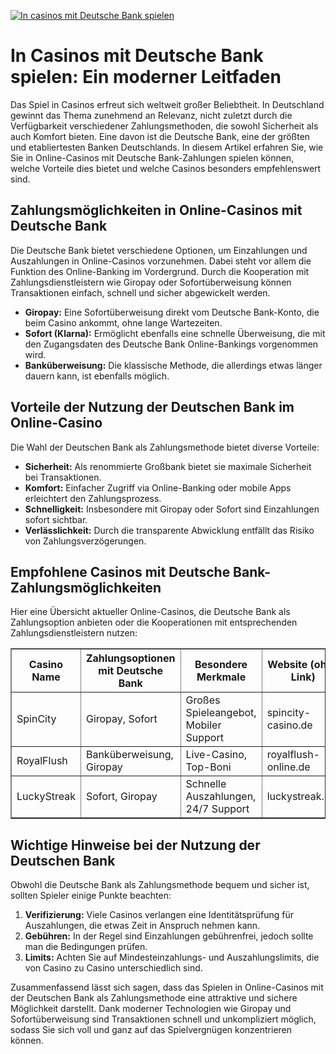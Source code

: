 [![In casinos mit Deutsche Bank spielen](https://123-caf.pages.dev/gitsignup.png)](https://vrmoo.ru/Bt82HjjY)

<h1>In Casinos mit Deutsche Bank spielen: Ein moderner Leitfaden</h1>  <p>Das Spiel in Casinos erfreut sich weltweit großer Beliebtheit. In Deutschland gewinnt das Thema zunehmend an Relevanz, nicht zuletzt durch die Verfügbarkeit verschiedener Zahlungsmethoden, die sowohl Sicherheit als auch Komfort bieten. Eine davon ist die Deutsche Bank, eine der größten und etabliertesten Banken Deutschlands. In diesem Artikel erfahren Sie, wie Sie in Online-Casinos mit Deutsche Bank-Zahlungen spielen können, welche Vorteile dies bietet und welche Casinos besonders empfehlenswert sind.</p>  <h2>Zahlungsmöglichkeiten in Online-Casinos mit Deutsche Bank</h2>  <p>Die Deutsche Bank bietet verschiedene Optionen, um Einzahlungen und Auszahlungen in Online-Casinos vorzunehmen. Dabei steht vor allem die Funktion des Online-Banking im Vordergrund. Durch die Kooperation mit Zahlungsdienstleistern wie Giropay oder Sofortüberweisung können Transaktionen einfach, schnell und sicher abgewickelt werden.</p>  <ul>   <li><strong>Giropay:</strong> Eine Sofortüberweisung direkt vom Deutsche Bank-Konto, die beim Casino ankommt, ohne lange Wartezeiten.</li>   <li><strong>Sofort (Klarna):</strong> Ermöglicht ebenfalls eine schnelle Überweisung, die mit den Zugangsdaten des Deutsche Bank Online-Bankings vorgenommen wird.</li>   <li><strong>Banküberweisung:</strong> Die klassische Methode, die allerdings etwas länger dauern kann, ist ebenfalls möglich.</li> </ul>  <h2>Vorteile der Nutzung der Deutschen Bank im Online-Casino</h2>  <p>Die Wahl der Deutschen Bank als Zahlungsmethode bietet diverse Vorteile:</p>  <ul>   <li><strong>Sicherheit:</strong> Als renommierte Großbank bietet sie maximale Sicherheit bei Transaktionen.</li>   <li><strong>Komfort:</strong> Einfacher Zugriff via Online-Banking oder mobile Apps erleichtert den Zahlungsprozess.</li>   <li><strong>Schnelligkeit:</strong> Insbesondere mit Giropay oder Sofort sind Einzahlungen sofort sichtbar.</li>   <li><strong>Verlässlichkeit:</strong> Durch die transparente Abwicklung entfällt das Risiko von Zahlungsverzögerungen.</li> </ul>  <h2>Empfohlene Casinos mit Deutsche Bank-Zahlungsmöglichkeiten</h2>  <p>Hier eine Übersicht aktueller Online-Casinos, die Deutsche Bank als Zahlungsoption anbieten oder die Kooperationen mit entsprechenden Zahlungsdienstleistern nutzen:</p>  <table border="1" cellpadding="8" cellspacing="0">   <thead>     <tr>       <th>Casino Name</th>       <th>Zahlungsoptionen mit Deutsche Bank</th>       <th>Besondere Merkmale</th>       <th>Website (ohne Link)</th>     </tr>   </thead>   <tbody>     <tr>       <td>SpinCity</td>       <td>Giropay, Sofort</td>       <td>Großes Spieleangebot, Mobiler Support</td>       <td>spincity-casino.de</td>     </tr>     <tr>       <td>RoyalFlush</td>       <td>Banküberweisung, Giropay</td>       <td>Live-Casino, Top-Boni</td>       <td>royalflush-online.de</td>     </tr>     <tr>       <td>LuckyStreak</td>       <td>Sofort, Giropay</td>       <td>Schnelle Auszahlungen, 24/7 Support</td>       <td>luckystreak.net</td>     </tr>   </tbody> </table>  <h2>Wichtige Hinweise bei der Nutzung der Deutschen Bank</h2>  <p>Obwohl die Deutsche Bank als Zahlungsmethode bequem und sicher ist, sollten Spieler einige Punkte beachten:</p>  <ol>   <li><strong>Verifizierung:</strong> Viele Casinos verlangen eine Identitätsprüfung für Auszahlungen, die etwas Zeit in Anspruch nehmen kann.</li>   <li><strong>Gebühren:</strong> In der Regel sind Einzahlungen gebührenfrei, jedoch sollte man die Bedingungen prüfen.</li>   <li><strong>Limits:</strong> Achten Sie auf Mindesteinzahlungs- und Auszahlungslimits, die von Casino zu Casino unterschiedlich sind.</li> </ol>  <p>Zusammenfassend lässt sich sagen, dass das Spielen in Online-Casinos mit der Deutschen Bank als Zahlungsmethode eine attraktive und sichere Möglichkeit darstellt. Dank moderner Technologien wie Giropay und Sofortüberweisung sind Transaktionen schnell und unkompliziert möglich, sodass Sie sich voll und ganz auf das Spielvergnügen konzentrieren können.</p>